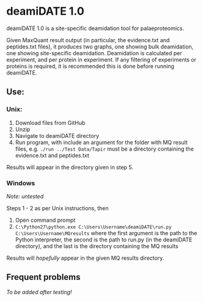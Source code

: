 # deamiDATE 1.0

deamiDATE 1.0 is a site-specific deamidation tool for palaeproteomics.

Given MaxQuant result output (in particular, the evidence.txt and peptides.txt files), it produces two graphs, one showing bulk deamidation, one showing site-specific deamidation.
Deamidation is calculated per experiment, and per protein in experiment. If any filtering of experiments or proteins is required, it is recommended this is done before running deamiDATE.

## Use:

### Unix:
1. Download files from GitHub
2. Unzip
3. Navigate to deamiDATE directory
4. Run program, with include an argument for the folder with MQ result files,
e.g. `./run ../Test Data/Tapir` must be a directory containing the evidence.txt and peptides.txt

Results will appear in the directory given in step 5.


### Windows

*Note: untested*

Steps 1 - 2 as per Unix instructions, then

1. Open command prompt
2. `C:\Python27\python.exe C:\Users\Username\deamiDATE\run.py C:\Users\Username\MQresults` where the first argument is the path to the Python interpreter, the second is the path to run.py (in the deamiDATE directory), and the last is the directory containing the MQ results

Results will *hopefully* appear in the given MQ results directory.

## Frequent problems

*To be added after testing!*
